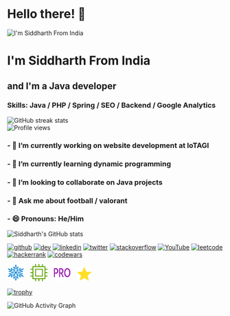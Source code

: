 # Hello there! 👋
![I'm Siddharth From India](https://pbs.twimg.com/profile_banners/1478419272607010816/1659712483/1080x360)
# I'm Siddharth From India
## and I'm a Java developer

### Skills: Java / PHP / Spring / SEO / Backend / Google Analytics

![GitHub streak stats](https://github-readme-streak-stats.herokuapp.com/?user=siddharthchatterjee9)  
![Profile views](https://gpvc.arturio.dev/siddharthchatterjee9)  

### - 🔭 I’m currently working on website development at IoTAGI 
### - 🌱 I’m currently learning dynamic programming 
### - 👯 I’m looking to collaborate on Java projects 
### - 💬 Ask me about football / valorant 
### - 😄 Pronouns: He/Him 

![Siddharth's GitHub stats](https://github-readme-stats.vercel.app/api?username=siddharthchatterjee9&show_icons=true&theme=midnight-purple)

[<img src='https://cdn.jsdelivr.net/npm/simple-icons@3.0.1/icons/github.svg' alt='github' height='40'>](https://github.com/siddharthchatterjee9)  [<img src='https://cdn.jsdelivr.net/npm/simple-icons@3.0.1/icons/dev-dot-to.svg' alt='dev' height='40'>](https://dev.to/https://dev.to/siddharth_chatterjee)  [<img src='https://cdn.jsdelivr.net/npm/simple-icons@3.0.1/icons/linkedin.svg' alt='linkedin' height='40'>](https://www.linkedin.com/in/https://www.linkedin.com/in/siddharth9chatterjee//)  [<img src='https://cdn.jsdelivr.net/npm/simple-icons@3.0.1/icons/twitter.svg' alt='twitter' height='40'>](https://twitter.com/https://twitter.com/chatterjee_2731)  [<img src='https://cdn.jsdelivr.net/npm/simple-icons@3.0.1/icons/stackoverflow.svg' alt='stackoverflow' height='40'>](https://stackoverflow.com/users/https://stackoverflow.com/users/14231170/siddharth-chatterjee)  [<img src='https://cdn.jsdelivr.net/npm/simple-icons@3.0.1/icons/youtube.svg' alt='YouTube' height='40'>](https://www.youtube.com/channel/https://www.youtube.com/channel/UCTzSUB62CI1x4h-Va6WGrfA)  [<img src='https://cdn.jsdelivr.net/npm/simple-icons@3.0.1/icons/leetcode.svg' alt='leetcode' height='40'>](https://leetcode.com/siddharth_chatterjee/)  [<img src='https://cdn.jsdelivr.net/npm/simple-icons@3.0.1/icons/hackerrank.svg' alt='hackerrank' height='40'>](https://www.hackerrank.com/siddharth_9)  [<img src='https://cdn.jsdelivr.net/npm/simple-icons@3.0.1/icons/codewars.svg' alt='codewars' height='40'>](https://www.codewars.com/users/siddharth_chatterjee)  

<a href='https://archiveprogram.github.com/'><img src='https://raw.githubusercontent.com/acervenky/animated-github-badges/master/assets/acbadge.gif' width='40' height='40'></a> <a href='https://docs.github.com/en/developers'><img src='https://raw.githubusercontent.com/acervenky/animated-github-badges/master/assets/devbadge.gif' width='40' height='40'></a> <a href='https://github.com/pricing'><img src='https://raw.githubusercontent.com/acervenky/animated-github-badges/master/assets/pro.gif' width='40' height='40'></a> <a href='https://stars.github.com/'><img src='https://raw.githubusercontent.com/acervenky/animated-github-badges/master/assets/starbadge.gif' width='35' height='35'></a> 

[![trophy](https://github-profile-trophy.vercel.app/?username=siddharthchatterjee9)](https://github.com/ryo-ma/github-profile-trophy)

![GitHub Activity Graph](https://activity-graph.herokuapp.com/graph?username=siddharthchatterjee9)  
